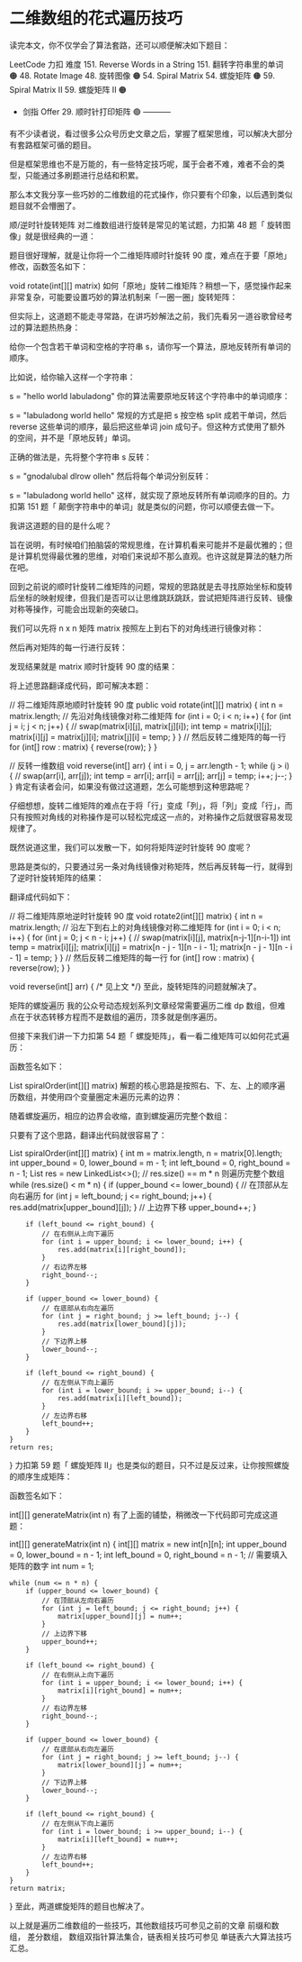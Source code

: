 # 二维数组的花式遍历技巧
读完本文，你不仅学会了算法套路，还可以顺便解决如下题目：

LeetCode	力扣	难度
151. Reverse Words in a String	151. 翻转字符串里的单词	🟠
48. Rotate Image	48. 旋转图像	🟠
54. Spiral Matrix	54. 螺旋矩阵	🟠
59. Spiral Matrix II	59. 螺旋矩阵 II	🟠
-	剑指 Offer 29. 顺时针打印矩阵	🟢
———–

有不少读者说，看过很多公众号历史文章之后，掌握了框架思维，可以解决大部分有套路框架可循的题目。

但是框架思维也不是万能的，有一些特定技巧呢，属于会者不难，难者不会的类型，只能通过多刷题进行总结和积累。

那么本文我分享一些巧妙的二维数组的花式操作，你只要有个印象，以后遇到类似题目就不会懵圈了。

顺/逆时针旋转矩阵
对二维数组进行旋转是常见的笔试题，力扣第 48 题「 旋转图像」就是很经典的一道：


题目很好理解，就是让你将一个二维矩阵顺时针旋转 90 度，难点在于要「原地」修改，函数签名如下：

void rotate(int[][] matrix)
如何「原地」旋转二维矩阵？稍想一下，感觉操作起来非常复杂，可能要设置巧妙的算法机制来「一圈一圈」旋转矩阵：


但实际上，这道题不能走寻常路，在讲巧妙解法之前，我们先看另一道谷歌曾经考过的算法题热热身：

给你一个包含若干单词和空格的字符串 s，请你写一个算法，原地反转所有单词的顺序。

比如说，给你输入这样一个字符串：

s = "hello world labuladong"
你的算法需要原地反转这个字符串中的单词顺序：

s = "labuladong world hello"
常规的方式是把 s 按空格 split 成若干单词，然后 reverse 这些单词的顺序，最后把这些单词 join 成句子。但这种方式使用了额外的空间，并不是「原地反转」单词。

正确的做法是，先将整个字符串 s 反转：

s = "gnodalubal dlrow olleh"
然后将每个单词分别反转：

s = "labuladong world hello"
这样，就实现了原地反转所有单词顺序的目的。力扣第 151 题「 颠倒字符串中的单词」就是类似的问题，你可以顺便去做一下。

我讲这道题的目的是什么呢？

旨在说明，有时候咱们拍脑袋的常规思维，在计算机看来可能并不是最优雅的；但是计算机觉得最优雅的思维，对咱们来说却不那么直观。也许这就是算法的魅力所在吧。

回到之前说的顺时针旋转二维矩阵的问题，常规的思路就是去寻找原始坐标和旋转后坐标的映射规律，但我们是否可以让思维跳跃跳跃，尝试把矩阵进行反转、镜像对称等操作，可能会出现新的突破口。

我们可以先将 n x n 矩阵 matrix 按照左上到右下的对角线进行镜像对称：


然后再对矩阵的每一行进行反转：


发现结果就是 matrix 顺时针旋转 90 度的结果：


将上述思路翻译成代码，即可解决本题：

// 将二维矩阵原地顺时针旋转 90 度
public void rotate(int[][] matrix) {
    int n = matrix.length;
    // 先沿对角线镜像对称二维矩阵
    for (int i = 0; i < n; i++) {
        for (int j = i; j < n; j++) {
            // swap(matrix[i][j], matrix[j][i]);
            int temp = matrix[i][j];
            matrix[i][j] = matrix[j][i];
            matrix[j][i] = temp;
        }
    }
    // 然后反转二维矩阵的每一行
    for (int[] row : matrix) {
        reverse(row);
    }
}

// 反转一维数组
void reverse(int[] arr) {
    int i = 0, j = arr.length - 1;
    while (j > i) {
        // swap(arr[i], arr[j]);
        int temp = arr[i];
        arr[i] = arr[j];
        arr[j] = temp;
        i++;
        j--;
    }
}
肯定有读者会问，如果没有做过这道题，怎么可能想到这种思路呢？

仔细想想，旋转二维矩阵的难点在于将「行」变成「列」，将「列」变成「行」，而只有按照对角线的对称操作是可以轻松完成这一点的，对称操作之后就很容易发现规律了。

既然说道这里，我们可以发散一下，如何将矩阵逆时针旋转 90 度呢？

思路是类似的，只要通过另一条对角线镜像对称矩阵，然后再反转每一行，就得到了逆时针旋转矩阵的结果：


翻译成代码如下：

// 将二维矩阵原地逆时针旋转 90 度
void rotate2(int[][] matrix) {
    int n = matrix.length;
    // 沿左下到右上的对角线镜像对称二维矩阵
    for (int i = 0; i < n; i++) {
        for (int j = 0; j < n - i; j++) {
            // swap(matrix[i][j], matrix[n-j-1][n-i-1])
            int temp = matrix[i][j];
            matrix[i][j] = matrix[n - j - 1][n - i - 1];
            matrix[n - j - 1][n - i - 1] = temp;
        }
    }
    // 然后反转二维矩阵的每一行
    for (int[] row : matrix) {
        reverse(row);
    }
}

void reverse(int[] arr) { /* 见上文 */}
至此，旋转矩阵的问题就解决了。

矩阵的螺旋遍历
我的公众号动态规划系列文章经常需要遍历二维 dp 数组，但难点在于状态转移方程而不是数组的遍历，顶多就是倒序遍历。

但接下来我们讲一下力扣第 54 题「 螺旋矩阵」，看一看二维矩阵可以如何花式遍历：


函数签名如下：

List<Integer> spiralOrder(int[][] matrix)
解题的核心思路是按照右、下、左、上的顺序遍历数组，并使用四个变量圈定未遍历元素的边界：


随着螺旋遍历，相应的边界会收缩，直到螺旋遍历完整个数组：


只要有了这个思路，翻译出代码就很容易了：

List<Integer> spiralOrder(int[][] matrix) {
    int m = matrix.length, n = matrix[0].length;
    int upper_bound = 0, lower_bound = m - 1;
    int left_bound = 0, right_bound = n - 1;
    List<Integer> res = new LinkedList<>();
    // res.size() == m * n 则遍历完整个数组
    while (res.size() < m * n) {
        if (upper_bound <= lower_bound) {
            // 在顶部从左向右遍历
            for (int j = left_bound; j <= right_bound; j++) {
                res.add(matrix[upper_bound][j]);
            }
            // 上边界下移
            upper_bound++;
        }
        
        if (left_bound <= right_bound) {
            // 在右侧从上向下遍历
            for (int i = upper_bound; i <= lower_bound; i++) {
                res.add(matrix[i][right_bound]);
            }
            // 右边界左移
            right_bound--;
        }
        
        if (upper_bound <= lower_bound) {
            // 在底部从右向左遍历
            for (int j = right_bound; j >= left_bound; j--) {
                res.add(matrix[lower_bound][j]);
            }
            // 下边界上移
            lower_bound--;
        }
        
        if (left_bound <= right_bound) {
            // 在左侧从下向上遍历
            for (int i = lower_bound; i >= upper_bound; i--) {
                res.add(matrix[i][left_bound]);
            }
            // 左边界右移
            left_bound++;
        }
    }
    return res;
}
力扣第 59 题「 螺旋矩阵 II」也是类似的题目，只不过是反过来，让你按照螺旋的顺序生成矩阵：


函数签名如下：

int[][] generateMatrix(int n)
有了上面的铺垫，稍微改一下代码即可完成这道题：

int[][] generateMatrix(int n) {
    int[][] matrix = new int[n][n];
    int upper_bound = 0, lower_bound = n - 1;
    int left_bound = 0, right_bound = n - 1;
    // 需要填入矩阵的数字
    int num = 1;
    
    while (num <= n * n) {
        if (upper_bound <= lower_bound) {
            // 在顶部从左向右遍历
            for (int j = left_bound; j <= right_bound; j++) {
                matrix[upper_bound][j] = num++;
            }
            // 上边界下移
            upper_bound++;
        }
        
        if (left_bound <= right_bound) {
            // 在右侧从上向下遍历
            for (int i = upper_bound; i <= lower_bound; i++) {
                matrix[i][right_bound] = num++;
            }
            // 右边界左移
            right_bound--;
        }
        
        if (upper_bound <= lower_bound) {
            // 在底部从右向左遍历
            for (int j = right_bound; j >= left_bound; j--) {
                matrix[lower_bound][j] = num++;
            }
            // 下边界上移
            lower_bound--;
        }
        
        if (left_bound <= right_bound) {
            // 在左侧从下向上遍历
            for (int i = lower_bound; i >= upper_bound; i--) {
                matrix[i][left_bound] = num++;
            }
            // 左边界右移
            left_bound++;
        }
    }
    return matrix;
}
至此，两道螺旋矩阵的题目也解决了。

以上就是遍历二维数组的一些技巧，其他数组技巧可参见之前的文章 前缀和数组， 差分数组， 数组双指针算法集合，链表相关技巧可参见 单链表六大算法技巧汇总。